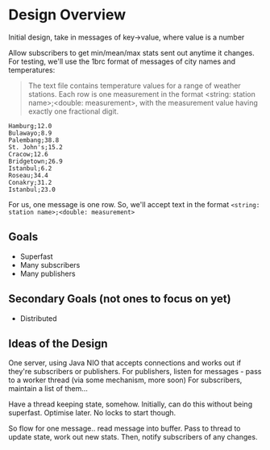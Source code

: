 # Design Overview

Initial design, take in messages of key->value, where value is a number

Allow subscribers to get min/mean/max stats sent out anytime it changes. For testing, we'll use the 1brc format of messages of city names and temperatures:

> The text file contains temperature values for a range of weather stations. Each row is one measurement in the format <string: station name>;<double: measurement>, with the measurement value having exactly one fractional digit.

```
Hamburg;12.0
Bulawayo;8.9
Palembang;38.8
St. John's;15.2
Cracow;12.6
Bridgetown;26.9
Istanbul;6.2
Roseau;34.4
Conakry;31.2
Istanbul;23.0
```

For us, one message is one row. So, we'll accept text in the format `<string: station name>;<double: measurement>`

## Goals

- Superfast
- Many subscribers
- Many publishers

## Secondary Goals (not ones to focus on yet)

- Distributed

## Ideas of the Design

One server, using Java NIO that accepts connections and works out if they're subscribers or publishers.
For publishers, listen for messages - pass to a worker thread (via some mechanism, more soon)
For subscribers, maintain a list of them...

Have a thread keeping state, somehow. Initially, can do this without being superfast. Optimise later. No locks to start though.

So flow for one message.. read message into buffer. Pass to thread to update state, work out new stats. Then, notify subscribers of any changes.